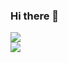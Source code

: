 ### Hi there 👋
<p>
  <a href="https://github.com/anuraghazra/github-readme-stats" style="display:block;">
    <img src="https://github-readme-stats.vercel.app/api?username=sawamotokai&show_icons=true&count_private=true&include_all_commits=true&theme=tokyonight" />
  </a>
  <a href="https://github.com/anuraghazra/github-readme-stats" style="display:block;">
    <img src="https://github-readme-stats.vercel.app/api/top-langs/?username=sawamotokai&layout=compact&theme=tokyonight" />
  </a>
</p>

